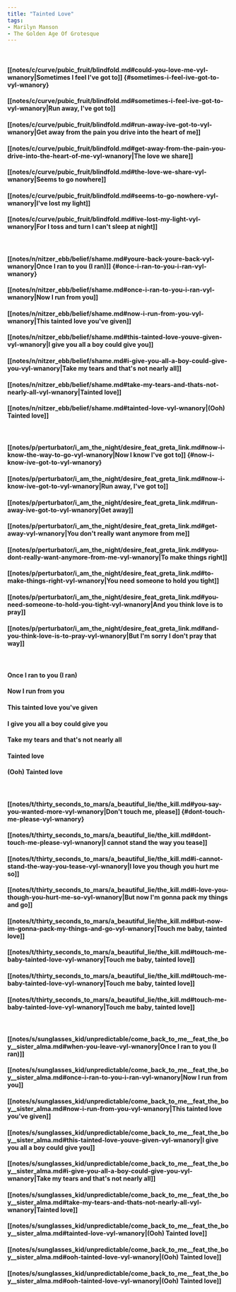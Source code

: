 ```yaml
---
title: "Tainted Love"
tags:
- Marilyn Manson
- The Golden Age Of Grotesque
---
```

&nbsp;
#### [[notes/c/curve/pubic_fruit/blindfold.md#could-you-love-me-vyl-wnanory|Sometimes I feel I've got to]] {#sometimes-i-feel-ive-got-to-vyl-wnanory}
#### [[notes/c/curve/pubic_fruit/blindfold.md#sometimes-i-feel-ive-got-to-vyl-wnanory|Run away, I've got to]]
#### [[notes/c/curve/pubic_fruit/blindfold.md#run-away-ive-got-to-vyl-wnanory|Get away from the pain you drive into the heart of me]]
#### [[notes/c/curve/pubic_fruit/blindfold.md#get-away-from-the-pain-you-drive-into-the-heart-of-me-vyl-wnanory|The love we share]]
#### [[notes/c/curve/pubic_fruit/blindfold.md#the-love-we-share-vyl-wnanory|Seems to go nowhere]]
#### [[notes/c/curve/pubic_fruit/blindfold.md#seems-to-go-nowhere-vyl-wnanory|I've lost my light]]
#### [[notes/c/curve/pubic_fruit/blindfold.md#ive-lost-my-light-vyl-wnanory|For I toss and turn I can't sleep at night]]
&nbsp;
#### [[notes/n/nitzer_ebb/belief/shame.md#youre-back-youre-back-vyl-wnanory|Once I ran to you (I ran)]] {#once-i-ran-to-you-i-ran-vyl-wnanory}
#### [[notes/n/nitzer_ebb/belief/shame.md#once-i-ran-to-you-i-ran-vyl-wnanory|Now I run from you]]
#### [[notes/n/nitzer_ebb/belief/shame.md#now-i-run-from-you-vyl-wnanory|This tainted love you've given]]
#### [[notes/n/nitzer_ebb/belief/shame.md#this-tainted-love-youve-given-vyl-wnanory|I give you all a boy could give you]]
#### [[notes/n/nitzer_ebb/belief/shame.md#i-give-you-all-a-boy-could-give-you-vyl-wnanory|Take my tears and that's not nearly all]]
#### [[notes/n/nitzer_ebb/belief/shame.md#take-my-tears-and-thats-not-nearly-all-vyl-wnanory|Tainted love]]
#### [[notes/n/nitzer_ebb/belief/shame.md#tainted-love-vyl-wnanory|(Ooh) Tainted love]]
&nbsp;
#### [[notes/p/perturbator/i_am_the_night/desire_feat_greta_link.md#now-i-know-the-way-to-go-vyl-wnanory|Now I know I've got to]] {#now-i-know-ive-got-to-vyl-wnanory}
#### [[notes/p/perturbator/i_am_the_night/desire_feat_greta_link.md#now-i-know-ive-got-to-vyl-wnanory|Run away, I've got to]]
#### [[notes/p/perturbator/i_am_the_night/desire_feat_greta_link.md#run-away-ive-got-to-vyl-wnanory|Get away]]
#### [[notes/p/perturbator/i_am_the_night/desire_feat_greta_link.md#get-away-vyl-wnanory|You don't really want anymore from me]]
#### [[notes/p/perturbator/i_am_the_night/desire_feat_greta_link.md#you-dont-really-want-anymore-from-me-vyl-wnanory|To make things right]]
#### [[notes/p/perturbator/i_am_the_night/desire_feat_greta_link.md#to-make-things-right-vyl-wnanory|You need someone to hold you tight]]
#### [[notes/p/perturbator/i_am_the_night/desire_feat_greta_link.md#you-need-someone-to-hold-you-tight-vyl-wnanory|And you think love is to pray]]
#### [[notes/p/perturbator/i_am_the_night/desire_feat_greta_link.md#and-you-think-love-is-to-pray-vyl-wnanory|But I'm sorry I don't pray that way]]
&nbsp;
#### Once I ran to you (I ran)
#### Now I run from you
#### This tainted love you've given
#### I give you all a boy could give you
#### Take my tears and that's not nearly all
#### Tainted love
#### (Ooh) Tainted love
&nbsp;
#### [[notes/t/thirty_seconds_to_mars/a_beautiful_lie/the_kill.md#you-say-you-wanted-more-vyl-wnanory|Don't touch me, please]] {#dont-touch-me-please-vyl-wnanory}
#### [[notes/t/thirty_seconds_to_mars/a_beautiful_lie/the_kill.md#dont-touch-me-please-vyl-wnanory|I cannot stand the way you tease]]
#### [[notes/t/thirty_seconds_to_mars/a_beautiful_lie/the_kill.md#i-cannot-stand-the-way-you-tease-vyl-wnanory|I love you though you hurt me so]]
#### [[notes/t/thirty_seconds_to_mars/a_beautiful_lie/the_kill.md#i-love-you-though-you-hurt-me-so-vyl-wnanory|But now I'm gonna pack my things and go]]
#### [[notes/t/thirty_seconds_to_mars/a_beautiful_lie/the_kill.md#but-now-im-gonna-pack-my-things-and-go-vyl-wnanory|Touch me baby, tainted love]]
#### [[notes/t/thirty_seconds_to_mars/a_beautiful_lie/the_kill.md#touch-me-baby-tainted-love-vyl-wnanory|Touch me baby, tainted love]]
#### [[notes/t/thirty_seconds_to_mars/a_beautiful_lie/the_kill.md#touch-me-baby-tainted-love-vyl-wnanory|Touch me baby, tainted love]]
#### [[notes/t/thirty_seconds_to_mars/a_beautiful_lie/the_kill.md#touch-me-baby-tainted-love-vyl-wnanory|Touch me baby, tainted love]]
&nbsp;
#### [[notes/s/sunglasses_kid/unpredictable/come_back_to_me__feat_the_boy__sister_alma.md#when-you-leave-vyl-wnanory|Once I ran to you (I ran)]]
#### [[notes/s/sunglasses_kid/unpredictable/come_back_to_me__feat_the_boy__sister_alma.md#once-i-ran-to-you-i-ran-vyl-wnanory|Now I run from you]]
#### [[notes/s/sunglasses_kid/unpredictable/come_back_to_me__feat_the_boy__sister_alma.md#now-i-run-from-you-vyl-wnanory|This tainted love you've given]]
#### [[notes/s/sunglasses_kid/unpredictable/come_back_to_me__feat_the_boy__sister_alma.md#this-tainted-love-youve-given-vyl-wnanory|I give you all a boy could give you]]
#### [[notes/s/sunglasses_kid/unpredictable/come_back_to_me__feat_the_boy__sister_alma.md#i-give-you-all-a-boy-could-give-you-vyl-wnanory|Take my tears and that's not nearly all]]
#### [[notes/s/sunglasses_kid/unpredictable/come_back_to_me__feat_the_boy__sister_alma.md#take-my-tears-and-thats-not-nearly-all-vyl-wnanory|Tainted love]]
#### [[notes/s/sunglasses_kid/unpredictable/come_back_to_me__feat_the_boy__sister_alma.md#tainted-love-vyl-wnanory|(Ooh) Tainted love]]
#### [[notes/s/sunglasses_kid/unpredictable/come_back_to_me__feat_the_boy__sister_alma.md#ooh-tainted-love-vyl-wnanory|(Ooh) Tainted love]]
#### [[notes/s/sunglasses_kid/unpredictable/come_back_to_me__feat_the_boy__sister_alma.md#ooh-tainted-love-vyl-wnanory|(Ooh) Tainted love]]
